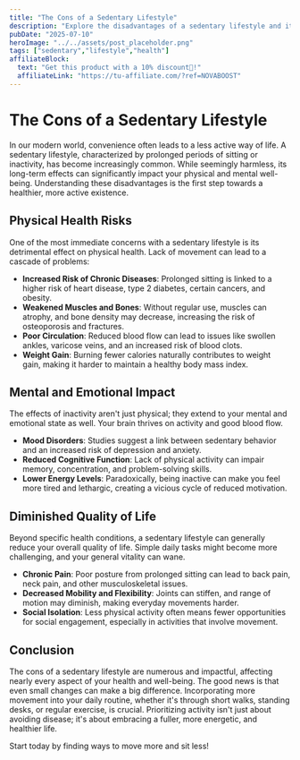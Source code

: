 ```yaml
---
title: "The Cons of a Sedentary Lifestyle"
description: "Explore the disadvantages of a sedentary lifestyle and its impact on your health and well-being."
pubDate: "2025-07-10"
heroImage: "../../assets/post_placeholder.png"
tags: ["sedentary","lifestyle","health"]
affiliateBlock:
  text: "Get this product with a 10% discount🤑!"
  affiliateLink: "https://tu-affiliate.com/?ref=NOVABOOST"
---
```



# The Cons of a Sedentary Lifestyle

In our modern world, convenience often leads to a less active way of life. A sedentary lifestyle, characterized by prolonged periods of sitting or inactivity, has become increasingly common. While seemingly harmless, its long-term effects can significantly impact your physical and mental well-being. Understanding these disadvantages is the first step towards a healthier, more active existence.

## Physical Health Risks

One of the most immediate concerns with a sedentary lifestyle is its detrimental effect on physical health. Lack of movement can lead to a cascade of problems:

*   **Increased Risk of Chronic Diseases**: Prolonged sitting is linked to a higher risk of heart disease, type 2 diabetes, certain cancers, and obesity.
*   **Weakened Muscles and Bones**: Without regular use, muscles can atrophy, and bone density may decrease, increasing the risk of osteoporosis and fractures.
*   **Poor Circulation**: Reduced blood flow can lead to issues like swollen ankles, varicose veins, and an increased risk of blood clots.
*   **Weight Gain**: Burning fewer calories naturally contributes to weight gain, making it harder to maintain a healthy body mass index.

## Mental and Emotional Impact

The effects of inactivity aren't just physical; they extend to your mental and emotional state as well. Your brain thrives on activity and good blood flow.

*   **Mood Disorders**: Studies suggest a link between sedentary behavior and an increased risk of depression and anxiety.
*   **Reduced Cognitive Function**: Lack of physical activity can impair memory, concentration, and problem-solving skills.
*   **Lower Energy Levels**: Paradoxically, being inactive can make you feel more tired and lethargic, creating a vicious cycle of reduced motivation.

## Diminished Quality of Life

Beyond specific health conditions, a sedentary lifestyle can generally reduce your overall quality of life. Simple daily tasks might become more challenging, and your general vitality can wane.

*   **Chronic Pain**: Poor posture from prolonged sitting can lead to back pain, neck pain, and other musculoskeletal issues.
*   **Decreased Mobility and Flexibility**: Joints can stiffen, and range of motion may diminish, making everyday movements harder.
*   **Social Isolation**: Less physical activity often means fewer opportunities for social engagement, especially in activities that involve movement.

## Conclusion

The cons of a sedentary lifestyle are numerous and impactful, affecting nearly every aspect of your health and well-being. The good news is that even small changes can make a big difference. Incorporating more movement into your daily routine, whether it's through short walks, standing desks, or regular exercise, is crucial. Prioritizing activity isn't just about avoiding disease; it's about embracing a fuller, more energetic, and healthier life.

Start today by finding ways to move more and sit less!
